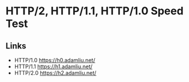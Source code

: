 # HTTP/2, HTTP/1.1, HTTP/1.0 Speed Test

## Links
- HTTP/1.0 https://h0.adamliu.net/
- HTTP/1.1 https://h1.adamliu.net/
- HTTP/2.0 https://h2.adamliu.net/
